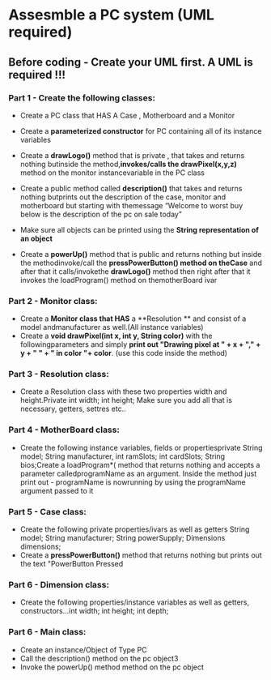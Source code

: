 # Assesmble a PC system (UML required)

 ## Before coding - Create your UML first. A UML is required !!!


### Part 1 - Create the following classes:
- Create a PC class that HAS A Case , Motherboard and a Monitor
- Create a **parameterized constructor** for PC containing all of its instance variables
- Create a **drawLogo()** method that is private , that takes and returns nothing butinside the method,**invokes/calls the drawPixel(x,y,z)** method on the monitor instancevariable in the PC class
- Create a public method called **description()** that takes and returns nothing butprints out the description of the case, monitor and motherboard but starting with themessage “Welcome to worst buy below is the description of the pc on sale today”

- Make sure all objects can be printed using the **String representation of an object**
- Create a **powerUp()** method that is public and returns nothing but inside the methodinvoke/call  the **pressPowerButton() method  on theCase** and after that it calls/invokethe **drawLogo()** method then right after that it invokes the​ loadProgram() method on themotherBoard ​ivar

### Part 2 - Monitor class:
- Create a **Monitor class that HAS** a **Resolution ** and consist of a model andmanufacturer as well.(All instance variables)
- Create a **void drawPixel(int x, int y, String color)** with the followingparameters and simply **print out "Drawing pixel at " + x + "," + y + " " + " in color "+ color**. (use this code inside the method)

### Part 3 - Resolution class:
- Create a Resolution class with these two properties width and height.Private int width; int height;
Make sure you add all that is necessary, getters, settres etc..

### Part 4 - MotherBoard class:
- Create the following instance variables, fields or propertiesprivate String model; String manufacturer, int ramSlots; int cardSlots; String bios;Create a loadProgram*( method that returns nothing and accepts a parameter calledprogramName as an argument. Inside the method just print out - programName is nowrunning by using the programName argument passed to it

### Part 5 - Case class:
- Create the following private properties/ivars as well as getters  String model; String manufacturer; String powerSupply; Dimensions dimensions;
- Create a **pressPowerButton()** method that returns nothing but prints out the text "PowerButton Pressed

### Part 6 - Dimension class:
- Create the following properties/instance variables as well as getters, constructors...int width; int height; int depth;

### Part 6 - Main class:
- Create an instance/Object of Type PC
- Call the description() method on the pc object3 
- Invoke the powerUp() method method on the pc object

